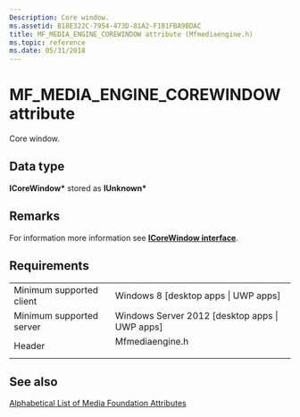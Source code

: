 ```yaml
---
Description: Core window.
ms.assetid: B18E322C-7954-473D-81A2-F181FBA9BDAC
title: MF_MEDIA_ENGINE_COREWINDOW attribute (Mfmediaengine.h)
ms.topic: reference
ms.date: 05/31/2018
---
```


# MF\_MEDIA\_ENGINE\_COREWINDOW attribute

Core window.

## Data type

**ICoreWindow\*** stored as **IUnknown\***

## Remarks

For information more information see [**ICoreWindow interface**](/uwp/api/Windows.UI.Core.ICoreWindow?view=winrt-19041).

## Requirements



|                                     |                                                                                            |
|-------------------------------------|--------------------------------------------------------------------------------------------|
| Minimum supported client<br/> | Windows 8 \[desktop apps \| UWP apps\]<br/>                                          |
| Minimum supported server<br/> | Windows Server 2012 \[desktop apps \| UWP apps\]<br/>                                |
| Header<br/>                   | <dl> <dt>Mfmediaengine.h</dt> </dl> |



## See also

<dl> <dt>

[Alphabetical List of Media Foundation Attributes](alphabetical-list-of-media-foundation-attributes.md)
</dt> </dl>

 

 